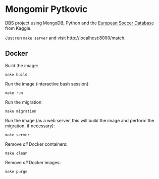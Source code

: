 # Mongomir Pytkovic

DBS project using MongoDB, Python and the [European Soccer Database](https://www.kaggle.com/hugomathien/soccer) from Kaggle.

Just run `make server` and visit [http://localhost:8000/match](http://localhost:8000/match).

## Docker

Build the image:

    make build

Run the image (interactive bash session):

    make run

Run the migration:

    make migration

Run the image (as a web server, this will build the image and perform the
migration, if necessary):

    make server

Remove _all_ Docker containers:

    make clean

Remove _all_ Docker images:

    make purge

